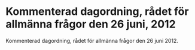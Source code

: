 # Kommenterad dagordning, rådet för allmänna frågor den 26 juni, 2012

Kommenterad dagordning, rådet för allmänna frågor den 26 juni 2012.
